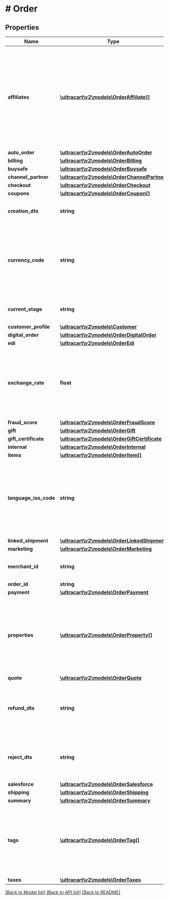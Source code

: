 # # Order

## Properties

Name | Type | Description | Notes
------------ | ------------- | ------------- | -------------
**affiliates** | [**\ultracart\v2\models\OrderAffiliate[]**](OrderAffiliate.md) | Affiliates if any were associated with the order.  The first one in the array sent the order and each subsequent affiliate is the recruiter that earns a downline commission. | [optional]
**auto_order** | [**\ultracart\v2\models\OrderAutoOrder**](OrderAutoOrder.md) |  | [optional]
**billing** | [**\ultracart\v2\models\OrderBilling**](OrderBilling.md) |  | [optional]
**buysafe** | [**\ultracart\v2\models\OrderBuysafe**](OrderBuysafe.md) |  | [optional]
**channel_partner** | [**\ultracart\v2\models\OrderChannelPartner**](OrderChannelPartner.md) |  | [optional]
**checkout** | [**\ultracart\v2\models\OrderCheckout**](OrderCheckout.md) |  | [optional]
**coupons** | [**\ultracart\v2\models\OrderCoupon[]**](OrderCoupon.md) | Coupons | [optional]
**creation_dts** | **string** | Date/time that the order was created | [optional]
**currency_code** | **string** | Currency code that the customer used if different than the merchant&#39;s base currency code | [optional]
**current_stage** | **string** | Current stage that the order is in. | [optional]
**customer_profile** | [**\ultracart\v2\models\Customer**](Customer.md) |  | [optional]
**digital_order** | [**\ultracart\v2\models\OrderDigitalOrder**](OrderDigitalOrder.md) |  | [optional]
**edi** | [**\ultracart\v2\models\OrderEdi**](OrderEdi.md) |  | [optional]
**exchange_rate** | **float** | Exchange rate at the time the order was placed if currency code is different than the base currency | [optional]
**fraud_score** | [**\ultracart\v2\models\OrderFraudScore**](OrderFraudScore.md) |  | [optional]
**gift** | [**\ultracart\v2\models\OrderGift**](OrderGift.md) |  | [optional]
**gift_certificate** | [**\ultracart\v2\models\OrderGiftCertificate**](OrderGiftCertificate.md) |  | [optional]
**internal** | [**\ultracart\v2\models\OrderInternal**](OrderInternal.md) |  | [optional]
**items** | [**\ultracart\v2\models\OrderItem[]**](OrderItem.md) | Items | [optional]
**language_iso_code** | **string** | Three letter ISO-639 language code used by the customer during the checkout if different than the default language | [optional]
**linked_shipment** | [**\ultracart\v2\models\OrderLinkedShipment**](OrderLinkedShipment.md) |  | [optional]
**marketing** | [**\ultracart\v2\models\OrderMarketing**](OrderMarketing.md) |  | [optional]
**merchant_id** | **string** | UltraCart merchant ID owning this order | [optional]
**order_id** | **string** | Order ID | [optional]
**payment** | [**\ultracart\v2\models\OrderPayment**](OrderPayment.md) |  | [optional]
**properties** | [**\ultracart\v2\models\OrderProperty[]**](OrderProperty.md) | Properties, available only through update, not through insert due to the nature of how properties are handled internally | [optional]
**quote** | [**\ultracart\v2\models\OrderQuote**](OrderQuote.md) |  | [optional]
**refund_dts** | **string** | If the order was refunded, the date/time that the last refund occurred | [optional]
**reject_dts** | **string** | If the order was rejected, the date/time that the rejection occurred | [optional]
**salesforce** | [**\ultracart\v2\models\OrderSalesforce**](OrderSalesforce.md) |  | [optional]
**shipping** | [**\ultracart\v2\models\OrderShipping**](OrderShipping.md) |  | [optional]
**summary** | [**\ultracart\v2\models\OrderSummary**](OrderSummary.md) |  | [optional]
**tags** | [**\ultracart\v2\models\OrderTag[]**](OrderTag.md) | tags, available only through update, not through insert due to the nature of how tags are handled internally | [optional]
**taxes** | [**\ultracart\v2\models\OrderTaxes**](OrderTaxes.md) |  | [optional]

[[Back to Model list]](../../README.md#models) [[Back to API list]](../../README.md#endpoints) [[Back to README]](../../README.md)
